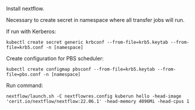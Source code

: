 
Install nextflow.

Necessary to create secret in namespace where all transfer jobs will run. 

If run with Kerberos:
```
kubectl create secret generic krbconf --from-file=krb5.keytab --from-file=krb5.conf -n [namespace]
```
Create configuration for PBS scheduler:
```
kubectl create configmap pbsconf --from-file=krb5.keytab --from-file=pbs.conf -n [namespace]
```

Run command:

```
nextflow/launch.sh -C nextflowres.config kuberun hello -head-image 'cerit.io/nextflow/nextflow:22.06.1' -head-memory 4096Mi -head-cpus 1
```
